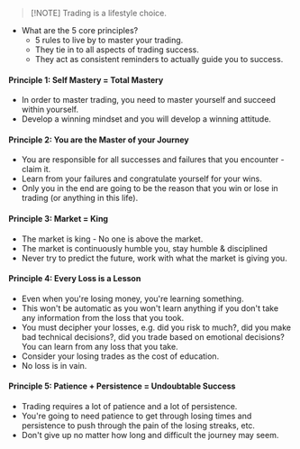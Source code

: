 

> [!NOTE] Trading is a lifestyle choice.



- What are the 5 core principles?
	- 5 rules to live by to master your trading.
	- They tie in to all aspects of trading success.
	- They act as consistent reminders to actually guide you to success.


#### Principle 1: Self Mastery = Total Mastery

- In order to master trading, you need to master yourself and succeed within yourself.
- Develop a winning mindset and you will develop a winning attitude.

#### Principle 2: You are the Master of your Journey

- You are responsible for all successes and failures that you encounter - claim it.
- Learn from your failures and congratulate yourself for your wins.
- Only you in the end are going to be the reason that you win or lose in trading (or anything in this life).


#### Principle 3: Market = King

- The market is king - No one is above the market.
- The market is continuously humble you, stay humble & disciplined
- Never try to predict the future, work with what the market is giving you.


#### Principle 4: Every Loss is a Lesson

- Even when you're losing money, you're learning something.
- This won't be automatic as you won't learn anything if you don't take any information from the loss that you took.
- You must decipher your losses, e.g. did you risk to much?, did you make bad technical decisions?, did you trade based on emotional decisions? You can learn from any loss that you take.
- Consider your losing trades as the cost of education.
- No loss is in vain.


#### Principle 5: Patience + Persistence = Undoubtable Success

- Trading requires a lot of patience and a lot of persistence.
- You're going to need patience to get through losing times and persistence to push through the pain of the losing streaks, etc.
- Don't give up no matter how long and difficult the journey may seem.